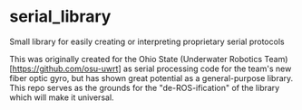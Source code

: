 # serial_library
Small library for easily creating or interpreting proprietary serial protocols

This was originally created for the Ohio State (Underwater Robotics Team)[https://github.com/osu-uwrt] as serial processing code for the team's new fiber optic gyro, but has shown great potential as a general-purpose library. This repo serves as the grounds for the "de-ROS-ification" of the library which will make it universal.
